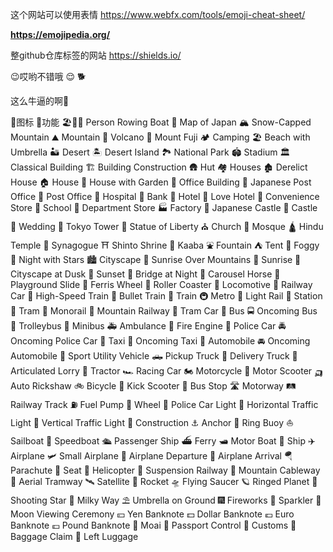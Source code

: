 
这个网站可以使用表情
https://www.webfx.com/tools/emoji-cheat-sheet/

**https://emojipedia.org/**

整github仓库标签的网站 https://shields.io/

:wink:哎哟不错哦 :relieved:
🐕

这么牛逼的啊🐅

🐞图标
🚀功能
🏖️🎡🚣 Person Rowing Boat
🗾 Map of Japan
🏔️ Snow-Capped Mountain
⛰️ Mountain
🌋 Volcano
🗻 Mount Fuji
🏕️ Camping
🏖️ Beach with Umbrella
🏜️ Desert
🏝️ Desert Island
🏞️ National Park
🏟️ Stadium
🏛️ Classical Building
🏗️ Building Construction
🛖 Hut
🏘️ Houses
🏚️ Derelict House
🏠 House
🏡 House with Garden
🏢 Office Building
🏣 Japanese Post Office
🏤 Post Office
🏥 Hospital
🏦 Bank
🏨 Hotel
🏩 Love Hotel
🏪 Convenience Store
🏫 School
🏬 Department Store
🏭 Factory
🏯 Japanese Castle
🏰 Castle
💒 Wedding
🗼 Tokyo Tower
🗽 Statue of Liberty
⛪ Church
🕌 Mosque
🛕 Hindu Temple
🕍 Synagogue
⛩️ Shinto Shrine
🕋 Kaaba
⛲ Fountain
⛺ Tent
🌁 Foggy
🌃 Night with Stars
🏙️ Cityscape
🌄 Sunrise Over Mountains
🌅 Sunrise
🌆 Cityscape at Dusk
🌇 Sunset
🌉 Bridge at Night
🎠 Carousel Horse
🛝 Playground Slide
🎡 Ferris Wheel
🎢 Roller Coaster
🚂 Locomotive
🚃 Railway Car
🚄 High-Speed Train
🚅 Bullet Train
🚆 Train
🚇 Metro
🚈 Light Rail
🚉 Station
🚊 Tram
🚝 Monorail
🚞 Mountain Railway
🚋 Tram Car
🚌 Bus
🚍 Oncoming Bus
🚎 Trolleybus
🚐 Minibus
🚑 Ambulance
🚒 Fire Engine
🚓 Police Car
🚔 Oncoming Police Car
🚕 Taxi
🚖 Oncoming Taxi
🚗 Automobile
🚘 Oncoming Automobile
🚙 Sport Utility Vehicle
🛻 Pickup Truck
🚚 Delivery Truck
🚛 Articulated Lorry
🚜 Tractor
🏎️ Racing Car
🏍️ Motorcycle
🛵 Motor Scooter
🛺 Auto Rickshaw
🚲 Bicycle
🛴 Kick Scooter
🚏 Bus Stop
🛣️ Motorway
🛤️ Railway Track
⛽ Fuel Pump
🛞 Wheel
🚨 Police Car Light
🚥 Horizontal Traffic Light
🚦 Vertical Traffic Light
🚧 Construction
⚓ Anchor
🛟 Ring Buoy
⛵ Sailboat
🚤 Speedboat
🛳️ Passenger Ship
⛴️ Ferry
🛥️ Motor Boat
🚢 Ship
✈️ Airplane
🛩️ Small Airplane
🛫 Airplane Departure
🛬 Airplane Arrival
🪂 Parachute
💺 Seat
🚁 Helicopter
🚟 Suspension Railway
🚠 Mountain Cableway
🚡 Aerial Tramway
🛰️ Satellite
🚀 Rocket
🛸 Flying Saucer
🪐 Ringed Planet
🌠 Shooting Star
🌌 Milky Way
⛱️ Umbrella on Ground
🎆 Fireworks
🎇 Sparkler
🎑 Moon Viewing Ceremony
💴 Yen Banknote
💵 Dollar Banknote
💶 Euro Banknote
💷 Pound Banknote
🗿 Moai
🛂 Passport Control
🛃 Customs
🛄 Baggage Claim
🛅 Left Luggage

